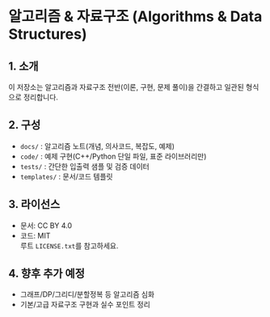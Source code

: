 # 알고리즘 & 자료구조 (Algorithms & Data Structures)

## 1. 소개
이 저장소는 알고리즘과 자료구조 전반(이론, 구현, 문제 풀이)을 간결하고 일관된 형식으로 정리합니다.

## 2. 구성
- `docs/` : 알고리즘 노트(개념, 의사코드, 복잡도, 예제)
- `code/` : 예제 구현(C++/Python 단일 파일, 표준 라이브러리만)
- `tests/` : 간단한 입출력 샘플 및 검증 데이터
- `templates/` : 문서/코드 템플릿

## 3. 라이선스
- 문서: CC BY 4.0
- 코드: MIT  
루트 `LICENSE.txt`를 참고하세요.

## 4. 향후 추가 예정
- 그래프/DP/그리디/분할정복 등 알고리즘 심화
- 기본/고급 자료구조 구현과 실수 포인트 정리
